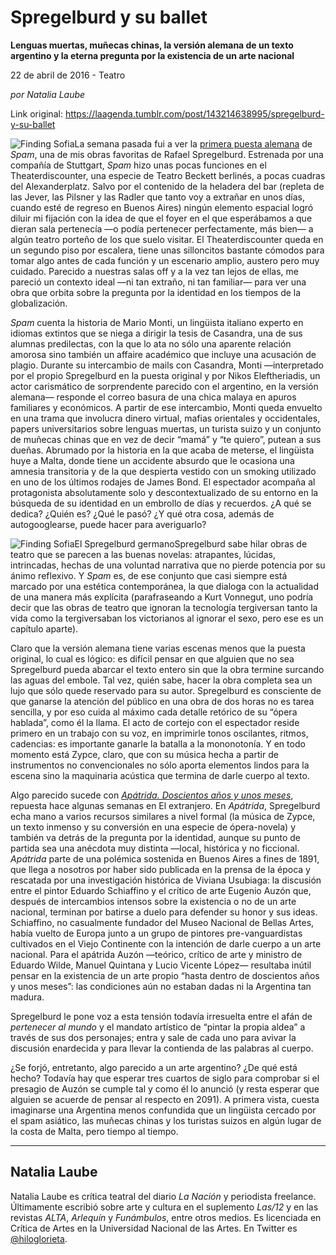 # Spregelburd y su ballet

**Lenguas muertas, muñecas chinas, la versión alemana de un texto argentino y la eterna pregunta por la existencia de un arte nacional**

22 de abril de 2016 - Teatro

_por Natalia Laube_

Link original: https://laagenda.tumblr.com/post/143214638995/spregelburd-y-su-ballet

![Finding Sofia](https://64.media.tumblr.com/87eb22d5dc71ac01dfa3e032c4117612/tumblr_inline_pk0w5bdAcO1t6q87u_500.jpg)La semana pasada fui a ver la [primera puesta alemana](http://theaterrampe.de/stuecke/spam/) de *Spam*, una de mis obras favoritas de Rafael Spregelburd. Estrenada por una compañía de Stuttgart, *Spam* hizo unas pocas funciones en el Theaterdiscounter, una especie de Teatro Beckett berlinés, a pocas cuadras del Alexanderplatz. Salvo por el contenido de la heladera del bar (repleta de las Jever, las Pilsner y las Radler que tanto voy a extrañar en unos días, cuando esté de regreso en Buenos Aires) ningún elemento espacial logró diluir mi fijación con la idea de que el foyer en el que esperábamos a que dieran sala pertenecía —o podía pertenecer perfectamente, más bien— a algún teatro porteño de los que suelo visitar. El Theaterdiscounter queda en un segundo piso por escalera, tiene unas silloncitos bastante cómodos para tomar algo antes de cada función y un escenario amplio, austero pero muy cuidado. Parecido a nuestras salas off y a la vez tan lejos de ellas, me pareció un contexto ideal —ni tan extraño, ni tan familiar— para ver una obra que orbita sobre la pregunta por la identidad en los tiempos de la globalización.


*Spam* cuenta la historia de Mario Monti, un lingüista italiano experto en idiomas extintos que se niega a dirigir la tesis de Casandra, una de sus alumnas predilectas, con la que lo ata no sólo una aparente relación amorosa sino también un affaire académico que incluye una acusación de plagio. Durante su intercambio de mails con Casandra, Monti —interpretado por el propio Spregelburd en la puesta original y por Nikos Eleftheriadis, un actor carismático de sorprendente parecido con el argentino, en la versión alemana— responde el correo basura de una chica malaya en apuros familiares y económicos. A partir de ese intercambio, Monti queda envuelto en una trama que involucra dinero virtual, mafias orientales y occidentales, papers universitarios sobre lenguas muertas, un turista suizo y un conjunto de muñecas chinas que en vez de decir “mamá” y “te quiero”, putean a sus dueñas. Abrumado por la historia en la que acaba de meterse, el lingüista huye a Malta, donde tiene un accidente absurdo que le ocasiona una amnesia transitoria y de la que despierta vestido con un smoking utilizado en uno de los últimos rodajes de James Bond. El espectador acompaña al protagonista absolutamente solo y descontextualizado de su entorno en la búsqueda de su identidad en un embrollo de días y recuerdos. ¿A qué se dedica? ¿Quién es? ¿Qué le pasó? ¿Y qué otra cosa, además de autogooglearse, puede hacer para averiguarlo? 


![Finding Sofia](https://64.media.tumblr.com/87eb22d5dc71ac01dfa3e032c4117612/tumblr_inline_pk0w5bdAcO1t6q87u_500.jpg)El Spregelburd germanoSpregelburd sabe hilar obras de teatro que se parecen a las buenas novelas: atrapantes, lúcidas, intrincadas, hechas de una voluntad narrativa que no pierde potencia por su ánimo reflexivo. Y *Spam* es, de ese conjunto que casi siempre está marcado por una estética contemporánea, la que dialoga con la actualidad de una manera más explícita (parafraseando a Kurt Vonnegut, uno podría decir que las obras de teatro que ignoran la tecnología tergiversan tanto la vida como la tergiversaban los victorianos al ignorar el sexo, pero ese es un capítulo aparte). 


Claro que la versión alemana tiene varias escenas menos que la puesta original, lo cual es lógico: es difícil pensar en que alguien que no sea Spregelburd pueda abarcar el texto entero sin que la obra termine surcando las aguas del embole. Tal vez, quién sabe, hacer la obra completa sea un lujo que sólo quede reservado para su autor. Spregelburd es consciente de que ganarse la atención del público en una obra de dos horas no es tarea sencilla, y por eso cuida al máximo cada detalle retórico de su “ópera hablada”, como él la llama. El acto de cortejo con el espectador reside primero en un trabajo con su voz, en imprimirle tonos oscilantes, ritmos, cadencias: es importante ganarle la batalla a la mononotonía. Y en todo momento está Zypce, claro, que con su música hecha a partir de instrumentos no convencionales no sólo aporta elementos lindos para la escena sino la maquinaria acústica que termina de darle cuerpo al texto. 


Algo parecido sucede con [*Apátrida. Doscientos años y unos meses*](http://www.alternativateatral.com/obra19681-apatrida-doscientos-anos-y-unos-meses), repuesta hace algunas semanas en El extranjero. En *Apátrida*, Spregelburd echa mano a varios recursos similares a nivel formal (la música de Zypce, un texto inmenso y su conversión en una especie de ópera-novela) y también va detrás de la pregunta por la identidad, aunque su punto de partida sea una anécdota muy distinta —local, histórica y no ficcional. *Apátrida* parte de una polémica sostenida en Buenos Aires a fines de 1891, que llega a nosotros por haber sido publicada en la prensa de la época y rescatada por una investigación histórica de Viviana Usubiaga: la discusión entre el pintor Eduardo Schiaffino y el crítico de arte Eugenio Auzón que, después de intercambios intensos sobre la existencia o no de un arte nacional, terminan por batirse a duelo para defender su honor y sus ideas. Schiaffino, no casualmente fundador del Museo Nacional de Bellas Artes, había vuelto de Europa junto a un grupo de pintores pre-vanguardistas cultivados en el Viejo Continente con la intención de darle cuerpo a un arte nacional. Para el apátrida Auzón —teórico, crítico de arte y ministro de Eduardo Wilde, Manuel Quintana y Lucio Vicente López— resultaba inútil pensar en la existencia de un arte propio “hasta dentro de doscientos años y unos meses”: las condiciones aún no estaban dadas ni la Argentina tan madura.


Spregelburd le pone voz a esta tensión todavía irresuelta entre el afán de *pertenecer al mundo* y el mandato artístico de “pintar la propia aldea” a través de sus dos personajes; entra y sale de cada uno para avivar la discusión enardecida y para llevar la contienda de las palabras al cuerpo. 


¿Se forjó, entretanto, algo parecido a un arte argentino? ¿De qué está hecho? Todavía hay que esperar tres cuartos de siglo para comprobar si el presagio de Auzón se cumple tal y como él lo anunció (y resta esperar que alguien se acuerde de pensar al respecto en 2091). A primera vista, cuesta imaginarse una Argentina menos confundida que un lingüista cercado por el spam asiático, las muñecas chinas y los turistas suizos en algún lugar de la costa de Malta, pero tiempo al tiempo. 




---

 Natalia Laube
--------------

 Natalia Laube es crítica teatral del diario *La Nación* y periodista freelance. Últimamente escribió sobre arte y cultura en el suplemento *Las/12* y en las revistas *ALTA*, *Arlequín* y *Funámbulos*, entre otros medios. Es licenciada en Crítica de Artes en la Universidad Nacional de las Artes. En Twitter es [@hiloglorieta](http://www.twitter.com/serdwolf). 

